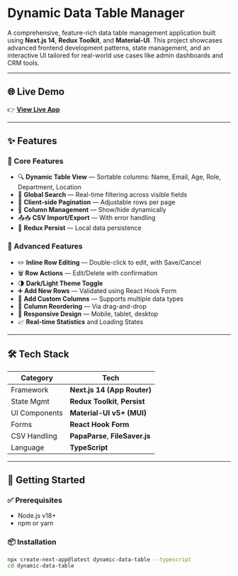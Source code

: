 # Dynamic Data Table Manager

A comprehensive, feature-rich data table management application built using **Next.js 14**, **Redux Toolkit**, and **Material-UI**. This project showcases advanced frontend development patterns, state management, and an interactive UI tailored for real-world use cases like admin dashboards and CRM tools.

---

## 🌐 Live Demo

👉 **[View Live App]([https://dynamic-data-manager-j4gi-kht8oibox-iqrakhan1s-projects.vercel.app/])**  


---

## ✨ Features

### 🧩 Core Features
- 🔍 **Dynamic Table View** — Sortable columns: Name, Email, Age, Role, Department, Location
- 🔎 **Global Search** — Real-time filtering across visible fields
- 🔄 **Client-side Pagination** — Adjustable rows per page
- 🧱 **Column Management** — Show/hide dynamically
- 📤📥 **CSV Import/Export** — With error handling
- 💾 **Redux Persist** — Local data persistence

### 🎁 Advanced Features
- ✏️ **Inline Row Editing** — Double-click to edit, with Save/Cancel
- 🗑 **Row Actions** — Edit/Delete with confirmation
- 🌗 **Dark/Light Theme Toggle**
- ➕ **Add New Rows** — Validated using React Hook Form
- 🧩 **Add Custom Columns** — Supports multiple data types
- 🔀 **Column Reordering** — Via drag-and-drop
- 📱 **Responsive Design** — Mobile, tablet, desktop
- 📈 **Real-time Statistics** and Loading States

---

## 🛠 Tech Stack

| Category      | Tech                        |
| ------------- | --------------------------- |
| Framework     | **Next.js 14 (App Router)** |
| State Mgmt    | **Redux Toolkit**, **Persist** |
| UI Components | **Material-UI v5+ (MUI)**   |
| Forms         | **React Hook Form**         |
| CSV Handling  | **PapaParse**, **FileSaver.js** |
| Language      | **TypeScript**              |

---

## 🚀 Getting Started

### ✅ Prerequisites
- Node.js v18+
- npm or yarn

### 📦 Installation

```bash
npx create-next-app@latest dynamic-data-table --typescript
cd dynamic-data-table
